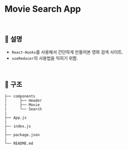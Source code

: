 # Movie Search App

<br />

## 📂 설명
- `React-Hooks`를 사용해서 간단하게 만들어본 영화 검색 사이트.
- `useReducer`의 사용법을 익히기 위함.

<br />

## 📂 구조
```
├── components
|      ├── Header
|      ├── Movie
|      └── Search
|
├── App.js
|
├── index.js
|
├── package.json
|
└── README.md
```

<br />